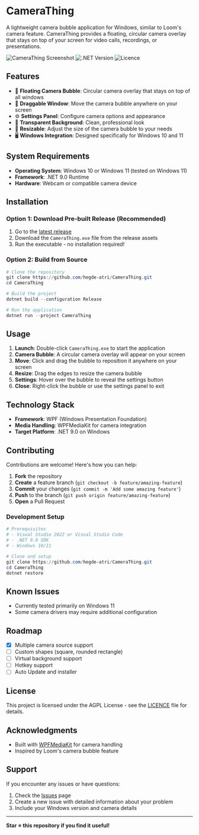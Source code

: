 ﻿# CameraThing

A lightweight camera bubble application for Windows, similar to Loom's camera feature. CameraThing provides a floating, circular camera overlay that stays on top of your screen for video calls, recordings, or presentations.

![CameraThing Screenshot](https://img.shields.io/badge/Platform-Windows-blue)
![.NET Version](https://img.shields.io/badge/.NET-9.0-purple)
![Licence](https://img.shields.io/badge/license-AGPL--v3-green)

## Features

- 🎥 **Floating Camera Bubble**: Circular camera overlay that stays on top of all windows
- 🔄 **Draggable Window**: Move the camera bubble anywhere on your screen
- ⚙️ **Settings Panel**: Configure camera options and appearance
- 🎯 **Transparent Background**: Clean, professional look
- 📐 **Resizable**: Adjust the size of the camera bubble to your needs
- 🖥️ **Windows Integration**: Designed specifically for Windows 10 and 11

## System Requirements

- **Operating System**: Windows 10 or Windows 11 (tested on Windows 11)
- **Framework**: .NET 9.0 Runtime
- **Hardware**: Webcam or compatible camera device

## Installation

### Option 1: Download Pre-built Release (Recommended)

1. Go to the [latest release](https://github.com/hegde-atri/CameraThing/releases/latest)
2. Download the `CameraThing.exe` file from the release assets
3. Run the executable - no installation required!

### Option 2: Build from Source

```powershell
# Clone the repository
git clone https://github.com/hegde-atri/CameraThing.git
cd CameraThing

# Build the project
dotnet build --configuration Release

# Run the application
dotnet run --project CameraThing
```

## Usage

1. **Launch**: Double-click `CameraThing.exe` to start the application
2. **Camera Bubble**: A circular camera overlay will appear on your screen
3. **Move**: Click and drag the bubble to reposition it anywhere on your screen
4. **Resize**: Drag the edges to resize the camera bubble
5. **Settings**: Hover over the bubble to reveal the settings button
6. **Close**: Right-click the bubble or use the settings panel to exit

## Technology Stack

- **Framework**: WPF (Windows Presentation Foundation)
- **Media Handling**: WPFMediaKit for camera integration
- **Target Platform**: .NET 9.0 on Windows

## Contributing

Contributions are welcome! Here's how you can help:

1. **Fork** the repository
2. **Create** a feature branch (`git checkout -b feature/amazing-feature`)
3. **Commit** your changes (`git commit -m 'Add some amazing feature'`)
4. **Push** to the branch (`git push origin feature/amazing-feature`)
5. **Open** a Pull Request

### Development Setup

```powershell
# Prerequisites
# - Visual Studio 2022 or Visual Studio Code
# - .NET 9.0 SDK
# - Windows 10/11

# Clone and setup
git clone https://github.com/hegde-atri/CameraThing.git
cd CameraThing
dotnet restore
```

## Known Issues

- Currently tested primarily on Windows 11
- Some camera drivers may require additional configuration

## Roadmap

- [X] Multiple camera source support
- [ ] Custom shapes (square, rounded rectangle)
- [ ] Virtual background support
- [ ] Hotkey support
- [ ] Auto Update and installer

## License

This project is licensed under the AGPL License - see the [LICENCE](LICENCE) file for details.

## Acknowledgments

- Built with [WPFMediaKit](https://github.com/jerometerry/wpfmediakit) for camera handling
- Inspired by Loom's camera bubble feature

## Support

If you encounter any issues or have questions:

1. Check the [Issues](https://github.com/hegde-atri/CameraThing/issues) page
2. Create a new issue with detailed information about your problem
3. Include your Windows version and camera details

---

**Star ⭐ this repository if you find it useful!**
